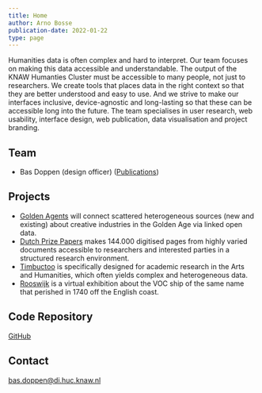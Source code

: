 ```yaml
---
title: Home
author: Arno Bosse
publication-date: 2022-01-22
type: page
---
```

Humanities data is often complex and hard to interpret. Our team focuses on making this data accessible and understandable. The output of the KNAW Humanties Cluster must be accessible to many people, not just to researchers. We create tools that places data in the right context so that they are better understood and easy to use. And we strive to make our interfaces inclusive, device-agnostic and long-lasting so that these can be accessible long into the future. The team specialises in user research, web usability, interface design, web publication, data visualisation and project branding.

## Team

*   Bas Doppen (design officer) ([Publications](https://pure.knaw.nl/portal/en/persons/bas-doppen(660ae770-429c-4310-83c9-2ea1f2e4bc80)/publications.html))

## Projects

*   [Golden Agents](https://www.goldenagents.org/) will connect scattered heterogeneous sources (new and existing) about creative industries in the Golden Age via linked open data.
*   [Dutch Prize Papers](https://prizepapers.huygens.knaw.nl/) makes 144.000 digitised pages from highly varied documents accessible to researchers and interested parties in a structured research environment.
*   [Timbuctoo](https://timbuctoo.huygens.knaw.nl/) is specifically designed for academic research in the Arts and Humanities, which often yields complex and heterogeneous data.
*   [Rooswijk](http://rooswijk.huygens.knaw.nl/) is a virtual exhibition about the VOC ship of the same name that perished in 1740 off the English coast.

## Code Repository

[GitHub](https://github.com/knaw-huc/)

## Contact

[bas.doppen@di.huc.knaw.nl](mailto:bas.doppen@di.huc.knaw.nl)
